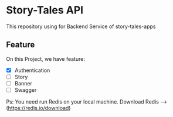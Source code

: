 # Story-Tales API

This repository using for Backend Service of story-tales-apps

## Feature

On this Project, we have feature:

- [x] Authentication
- [ ] Story
- [ ] Banner
- [ ] Swagger

Ps: You need run Redis on your local machine. Download Redis --> (https://redis.io/download)
